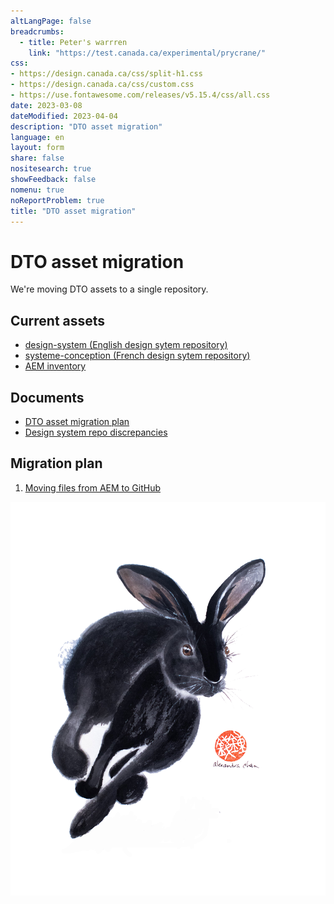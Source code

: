```yaml
---
altLangPage: false
breadcrumbs:
  - title: Peter's warrren
    link: "https://test.canada.ca/experimental/prycrane/"
css:
- https://design.canada.ca/css/split-h1.css
- https://design.canada.ca/css/custom.css
- https://use.fontawesome.com/releases/v5.15.4/css/all.css
date: 2023-03-08
dateModified: 2023-04-04
description: "DTO asset migration"
language: en
layout: form
share: false
nositesearch: true
showFeedback: false
nomenu: true
noReportProblem: true
title: "DTO asset migration"
---
```

<div class="row">
  <div class="col-md-8">
    <h1 property="name" id="wb-cont" dir="ltr">DTO asset migration</h1>
    <p>We're moving DTO assets to a single repository.</p>
    <h2 class="h3 mrgn-tp-lg">Current assets</h2>
    <ul class="fa-ul">
      <li><span class="fa-li"><span class="fas fa-code-branch"></span></span><a href="https://github.com/canada-ca/design-system">design-system (English design sytem repository)</a></li>
      <li><span class="fa-li"><span class="fas fa-code-branch"></span></span><a href="https://github.com/canada-ca/systeme-conception">systeme-conception (French design sytem repository)</a></li>
      <li><span class="fa-li"><span class="fab fa-google-drive"></span></span><a href="https://docs.google.com/spreadsheets/d/1xbBwK4ximVygzuqV0Ie-cbQjEDvyVQLfZExcbLsupkw">AEM inventory</a></li>
    </ul>
    <h2 class="h3 mrgn-tp-lg">Documents</h2>
    <ul class="fa-ul">
      <li><span class="fa-li"><span class="fab fa-google-drive"></span></span><a href="https://docs.google.com/document/d/1kSPPFdNi_RqGEsKs8ZzOSFGMgsIqdifRFvJKkASEVxs">DTO asset migration plan</a></li>
      <li><span class="fa-li"><span class="fab fa-google-drive"></span></span><a href="https://docs.google.com/spreadsheets/d/1QnfSoKcZWpmUajSMf7fHytgD8khMXoyA">Design system repo discrepancies</a></li>
    </ul>
    <h2 class="h3 mrgn-tp-lg">Migration plan</h2>
    <ol>
      <li><a href="aem-migration.html">Moving files from AEM to GitHub</a></li>
    </ol>
  </div>
  <div class="col-md-4">
    <div><img src="./images/bunny21a.png" alt="" class="img-responsive"></div>
  </div>
</div>
